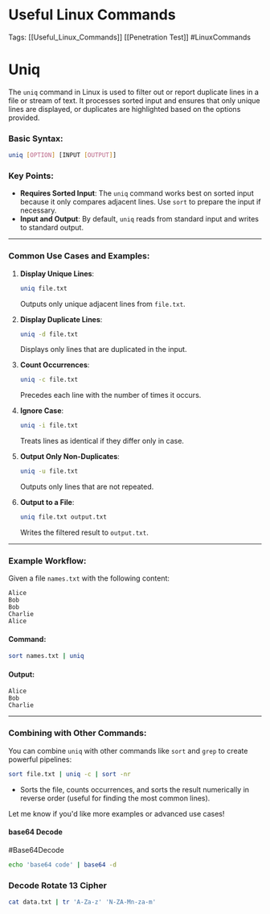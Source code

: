 # Useful Linux Commands

Tags: [[Useful_Linux_Commands]] [[Penetration Test]] #LinuxCommands


# Uniq 

The `uniq` command in Linux is used to filter out or report duplicate lines in a file or stream of text. It processes sorted input and ensures that only unique lines are displayed, or duplicates are highlighted based on the options provided.

### Basic Syntax:
```bash
uniq [OPTION] [INPUT [OUTPUT]]
```

### Key Points:
- **Requires Sorted Input**: The `uniq` command works best on sorted input because it only compares adjacent lines. Use `sort` to prepare the input if necessary.
- **Input and Output**: By default, `uniq` reads from standard input and writes to standard output.

---

### Common Use Cases and Examples:

1. **Display Unique Lines**:
   ```bash
   uniq file.txt
   ```
   Outputs only unique adjacent lines from `file.txt`.

2. **Display Duplicate Lines**:
   ```bash
   uniq -d file.txt
   ```
   Displays only lines that are duplicated in the input.

3. **Count Occurrences**:
   ```bash
   uniq -c file.txt
   ```
   Precedes each line with the number of times it occurs.

4. **Ignore Case**:
   ```bash
   uniq -i file.txt
   ```
   Treats lines as identical if they differ only in case.

5. **Output Only Non-Duplicates**:
   ```bash
   uniq -u file.txt
   ```
   Outputs only lines that are not repeated.

6. **Output to a File**:
   ```bash
   uniq file.txt output.txt
   ```
   Writes the filtered result to `output.txt`.

---

### Example Workflow:
Given a file `names.txt` with the following content:
```
Alice
Bob
Bob
Charlie
Alice
```

#### Command:
```bash
sort names.txt | uniq
```

#### Output:
```
Alice
Bob
Charlie
```

---

### Combining with Other Commands:
You can combine `uniq` with other commands like `sort` and `grep` to create powerful pipelines:
```bash
sort file.txt | uniq -c | sort -nr
```
- Sorts the file, counts occurrences, and sorts the result numerically in reverse order (useful for finding the most common lines).

Let me know if you'd like more examples or advanced use cases!


#### base64 Decode
#Base64Decode

```Bash
echo 'base64 code' | base64 -d
```

### Decode Rotate 13 Cipher

```Bash
cat data.txt | tr 'A-Za-z' 'N-ZA-Mn-za-m'

```


